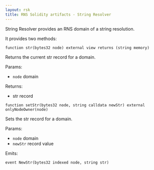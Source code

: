 ```yaml
---
layout: rsk
title: RNS Solidity artifacts - String Resolver
---
```


String Resolver provides an RNS domain of a string resolution.

It provides two methods:

```solidity
function str(bytes32 node) external view returns (string memory)
```

Returns the current str record for a domain.

Params:
- `node` domain

Returns:
- str record

```solidity
function setStr(bytes32 node, string calldata newStr) external onlyNodeOwner(node)
```

Sets the str record for a domain.

Params:
- `node` domain
- `newStr` record value

Emits:
```solidity
event NewStr(bytes32 indexed node, string str)
```

